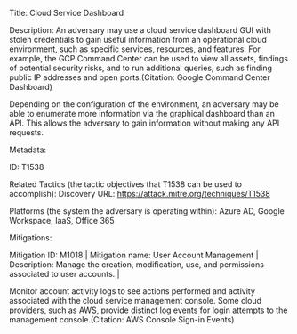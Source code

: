 Title: Cloud Service Dashboard

Description: An adversary may use a cloud service dashboard GUI with stolen credentials to gain useful information from an operational cloud environment, such as specific services, resources, and features. For example, the GCP Command Center can be used to view all assets, findings of potential security risks, and to run additional queries, such as finding public IP addresses and open ports.(Citation: Google Command Center Dashboard)

Depending on the configuration of the environment, an adversary may be able to enumerate more information via the graphical dashboard than an API. This allows the adversary to gain information without making any API requests.

Metadata:

ID: T1538

Related Tactics (the tactic objectives that T1538 can be used to accomplish): Discovery URL: https://attack.mitre.org/techniques/T1538

Platforms (the system the adversary is operating within): Azure AD, Google Workspace, IaaS, Office 365

Mitigations:

Mitigation ID: M1018 | Mitigation name: User Account Management | Description: Manage the creation, modification, use, and permissions associated to user accounts. |

Monitor account activity logs to see actions performed and activity associated with the cloud service management console. Some cloud providers, such as AWS, provide distinct log events for login attempts to the management console.(Citation: AWS Console Sign-in Events)